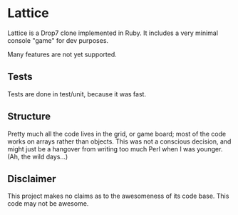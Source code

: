 Lattice
=======

Lattice is a Drop7 clone implemented in Ruby. It includes a very minimal console "game" for dev purposes.

Many features are not yet supported.

Tests
-----

Tests are done in test/unit, because it was fast.

Structure
---------

Pretty much all the code lives in the grid, or game board; most of the code works on arrays rather than objects. This was not a conscious decision, and might just be a hangover from writing too much Perl when I was younger. (Ah, the wild days...)

Disclaimer
----------

This project makes no claims as to the awesomeness of its code base. This code may not be awesome.
